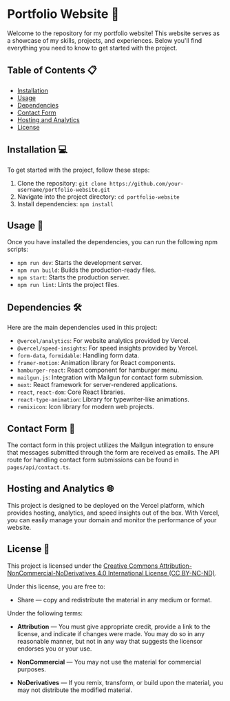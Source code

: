 # Portfolio Website 🌟

Welcome to the repository for my portfolio website! This website serves as a showcase of my skills, projects, and experiences. Below you'll find everything you need to know to get started with the project.

## Table of Contents 📋

- [Installation](#installation)
- [Usage](#usage)
- [Dependencies](#dependencies)
- [Contact Form](#contact-form)
- [Hosting and Analytics](#hosting-and-analytics)
- [License](#license)

## Installation 💻

To get started with the project, follow these steps:

1. Clone the repository: `git clone https://github.com/your-username/portfolio-website.git`
2. Navigate into the project directory: `cd portfolio-website`
3. Install dependencies: `npm install`

## Usage 🚀

Once you have installed the dependencies, you can run the following npm scripts:

- `npm run dev`: Starts the development server.
- `npm run build`: Builds the production-ready files.
- `npm start`: Starts the production server.
- `npm run lint`: Lints the project files.

## Dependencies 🛠️

Here are the main dependencies used in this project:

- `@vercel/analytics`: For website analytics provided by Vercel.
- `@vercel/speed-insights`: For speed insights provided by Vercel.
- `form-data`, `formidable`: Handling form data.
- `framer-motion`: Animation library for React components.
- `hamburger-react`: React component for hamburger menu.
- `mailgun.js`: Integration with Mailgun for contact form submission.
- `next`: React framework for server-rendered applications.
- `react`, `react-dom`: Core React libraries.
- `react-type-animation`: Library for typewriter-like animations.
- `remixicon`: Icon library for modern web projects.

## Contact Form 📧

The contact form in this project utilizes the Mailgun integration to ensure that messages submitted through the form are received as emails. The API route for handling contact form submissions can be found in `pages/api/contact.ts`.

## Hosting and Analytics 🌐

This project is designed to be deployed on the Vercel platform, which provides hosting, analytics, and speed insights out of the box. With Vercel, you can easily manage your domain and monitor the performance of your website.

## License 📄

This project is licensed under the [Creative Commons Attribution-NonCommercial-NoDerivatives 4.0 International License (CC BY-NC-ND)](LICENSE).

Under this license, you are free to:

- Share — copy and redistribute the material in any medium or format.

Under the following terms:

- **Attribution** — You must give appropriate credit, provide a link to the license, and indicate if changes were made. You may do so in any reasonable manner, but not in any way that suggests the licensor endorses you or your use.
  
- **NonCommercial** — You may not use the material for commercial purposes.
  
- **NoDerivatives** — If you remix, transform, or build upon the material, you may not distribute the modified material.